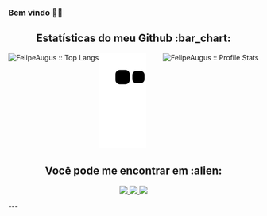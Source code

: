### Bem vindo 👋😄
<!-- 
TECNOLOGIAS  
<h2 align="center">My stack :man_technologist:</h2>

<p align="center">Tools that I use on a daily basis, or that I've used or worked (either much or a bit) with on the past</p>
<p align="center">
  <a href="https://stackshare.io/anhello/my-personal-stack">
    <img src="http://img.shields.io/badge/tech-stack-0690fa.svg?style=flat" alt="AnhellO :: StackShare" />
  </a>
</p>
-->

<!-- GITUB -->
<h2 align="center">Estatísticas do meu Github :bar_chart:</h2>
<div align="center">
  <a href="https://github.com/FelipeAugus">
    <img style="float: left;" height="175em" src="https://github-readme-stats.vercel.app/api/top-langs/?username=FelipeAugus&langs_count=10&theme=algolia&layout=compact" alt="FelipeAugus :: Top Langs" />
    <img style="float: right" height="175em" src="https://github-readme-stats.vercel.app/api?username=FelipeAugus&show_icons=true&theme=algolia" alt="FelipeAugus :: Profile Stats" />
  <a/>
</div>

<!-- COBRINHA -->
![Snake animation](https://github.com/FelipeAugus/FelipeAugus/blob/output/github-contribution-grid-snake.svg)

<!-- REDES SOCIAIS --> 
<h2 align="center">Você pode me encontrar em :alien:</h2>

<p align="center">
  <a href="https://www.linkedin.com/in/felipe-augusto-souza-aa76831b1" target="_blank">
    <img src="https://img.shields.io/badge/%20-LinkedIn-blue" height="30">
  </a>
  <a href="https://www.instagram.com/a_felip3" target="_blank">
    <img src="https://img.shields.io/badge/%20-Instagram-orange" height="30">
  </a>
  <a href="#augusto.felipao22@gmail.com">
    <img src="https://img.shields.io/badge/%20-augusto.felipao22@gmail.com-red" height="30">
  </a>
</p>
---
